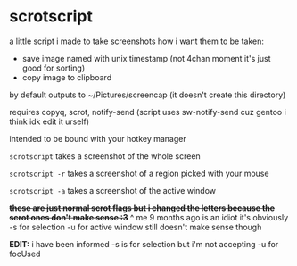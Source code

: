 # scrotscript
a little script i made to take screenshots how i want them to be taken:
- save image named with unix timestamp (not 4chan moment it's just good for sorting)
- copy image to clipboard

by default outputs to ~/Pictures/screencap (it doesn't create this directory)

requires copyq, scrot, notify-send (script uses sw-notify-send cuz gentoo i think idk edit it urself)

intended to be bound with your hotkey manager

`scrotscript` takes a screenshot of the whole screen

`scrotscript -r` takes a screenshot of a region picked with your mouse

`scrotscript -a` takes a screenshot of the active window

~~<b>these are just normal scrot flags but i changed the letters because the scrot ones don't make sense :3</b>~~
^ me 9 months ago is an idiot it's obviously -s for selection
-u for active window still doesn't make sense though

<b>EDIT:</b> i have been informed -s is for selection but i'm not accepting -u for focUsed
